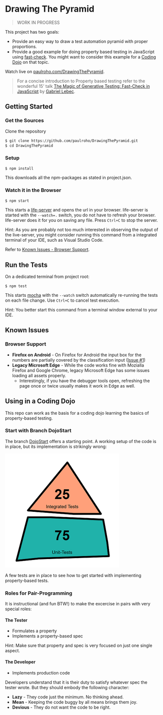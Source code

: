 # Drawing The Pyramid

> WORK IN PROGRESS

This project has two goals:

* Provide an easy way to draw a test automation pyramid with proper proportions.
* Provide a good example for doing property based testing in JavaScript using [fast-check](https://www.npmjs.com/package/fast-check). You might want to consider this example for a [Coding Dojo](#Using-in-a-Coding-Dojo) on that topic.

Watch live on [paulroho.com/DrawingThePyramid](https://paulroho.com/DrawingThePyramid).

> For a concise introduction to Property based testing refer to the wonderful 15' talk [The Magic of Generative Testing: Fast-Check in JavaScript](https://www.youtube.com/watch?v=a2J_FSkxWKo) by [Gabriel Lebec](https://github.com/glebec).

## Getting Started

### Get the Sources

Clone the repository

    $ git clone https://github.com/paulroho/DrawingThePyramid.git
    $ cd DrawingThePyramid

### Setup

    $ npm install

This downloads all the npm-packages as stated in project.json.

### Watch it in the Browser

    $ npm start

This starts a [life-server](https://www.npmjs.com/package/live-server) and opens the url in your browser. life-server is started with the `--watch=.` switch, you do not have to refresh your browser. life-server does it for you on saving any file. Press `Ctrl+C` to stop the server.

Hint: As you are probably not too much interested in observing the output of the live-server, you might consider running this command from a integrated terminal of your IDE, such as Visual Studio Code.

Refer to [Known Issues - Browser Support](#browser-support).

## Run the Tests

On a dedicated terminal from project root:

    $ npm test

This starts [mocha](https://www.npmjs.com/package/mocha) with the `--watch` switch automatically re-running the tests on each file change. Use `Ctrl+C` to cancel test execution.

Hint: You better start this command from a terminal window external to your IDE.


## Known Issues

### Browser Support
* **Firefox on Android** - On Firefox for Android the input box for the numbers are partially covered by the classification input ([Issue #1](/../../issues/1))
* **Legacy Microsoft Edge** - While the code works fine with Mozialla Firefox and Google Chrome, legacy Microsoft Edge has some issues loading all assets properly.
    * Interestingly, if you have the debugger tools open, refreshing the page once or twice usually makes it work in Edge as well.


## Using in a Coding Dojo

This repo can work as the basis for a coding dojo learning the basics of property-based testing.

### Start with Branch DojoStart

The branch [DojoStart](../../tree/DojoStart) offers a starting point. A working setup of the code is in place, but its implementation is strikingly wrong:

![An out of shape pyramid](/assets/DojoStartPyramid.png)

A few tests are in place to see how to get started with implementing property-based tests.

### Roles for Pair-Programming

It is instructional (and fun BTW!) to make the excercise in pairs with very special roles:

#### The Tester

* Formulates a property
* Implements a property-based spec

Hint: Make sure that property and spec is very focused on just one single aspect.

#### The Developer

* Implements production code

Developers understand that it is their duty to satisfy whatever spec the tester wrote. But they should embody the following character:
* **Lazy** - They code just the minimum. No thinking ahead.
* **Mean** - Keeping the code buggy by all means brings them joy.
* **Devious**  - They do not want the code to be right.